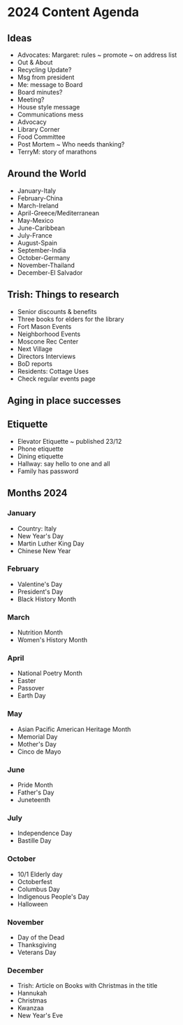 # 2024 Content Agenda


## Ideas

* Advocates: Margaret: rules ~ promote ~ on address list
* Out & About
* Recycling Update?
* Msg from president
* Me: message to Board
* Board minutes?
* Meeting?
* House style message
* Communications mess
* Advocacy
* Library Corner
* Food Committee
* Post Mortem ~ Who needs thanking?
* TerryM: story of marathons

## Around the World

* January-Italy
* February-China
* March-Ireland
* April-Greece/Mediterranean
* May-Mexico
* June-Caribbean
* July-France
* August-Spain
* September-India
* October-Germany
* November-Thailand
* December-El Salvador


## Trish: Things to research

* Senior discounts & benefits
* Three books for elders for the library
* Fort Mason Events
* Neighborhood Events
* Moscone Rec Center
* Next Village
* Directors Interviews
* BoD reports
* Residents: Cottage Uses
* Check regular events page

## Aging in place successes

## Etiquette

* Elevator Etiquette ~ published 23/12
* Phone etiquette
* Dining etiquette
* Hallway: say hello to one and all
* Family has password

## Months 2024

### January

* Country: Italy
* New Year's Day
* Martin Luther King Day
* Chinese New Year

### February

* Valentine's Day
* President's Day
* Black History Month


### March

* Nutrition Month
* Women's History Month

### April

* National Poetry Month
* Easter
* Passover
* Earth Day


### May

* Asian Pacific American Heritage Month
* Memorial Day
* Mother's Day
* Cinco de Mayo


### June

* Pride Month
* Father's Day
* Juneteenth


### July

* Independence Day
* Bastille Day


### October

* 10/1 Elderly day
* Octoberfest
* Columbus Day
* Indigenous People's Day
* Halloween

### November

* Day of the Dead
* Thanksgiving
* Veterans Day


### December

* Trish: Article on Books with Christmas in the title
* Hannukah
* Christmas
* Kwanzaa
* New Year's Eve


